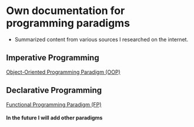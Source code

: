 # Own documentation for programming paradigms

 - Summarized content from various sources I researched on the internet.

## Imperative Programming

[Object-Oriented Programming Paradigm (OOP)](./imperative-programming/oop/)


## Declarative Programming

[Functional Programming Paradigm (FP)](./declarative-programming/fp/)


#### In the future I will add other paradigms